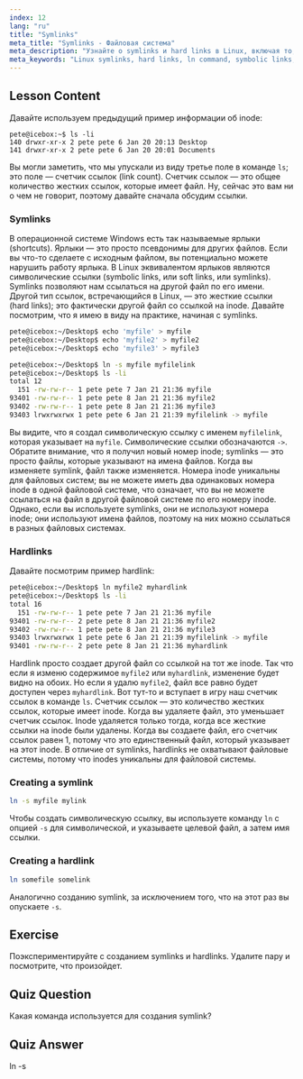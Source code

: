 ```yaml
---
index: 12
lang: "ru"
title: "Symlinks"
meta_title: "Symlinks - Файловая система"
meta_description: "Узнайте о symlinks и hard links в Linux, включая то, как их создавать и управлять ими. Поймите их различия и варианты использования с помощью этого руководства для начинающих."
meta_keywords: "Linux symlinks, hard links, ln command, symbolic links, Linux file system, Linux tutorial, beginner Linux"
---
```


## Lesson Content

Давайте используем предыдущий пример информации об inode:

```plaintext
pete@icebox:~$ ls -li
140 drwxr-xr-x 2 pete pete 6 Jan 20 20:13 Desktop
141 drwxr-xr-x 2 pete pete 6 Jan 20 20:01 Documents
```

Вы могли заметить, что мы упускали из виду третье поле в команде `ls`; это поле — счетчик ссылок (link count). Счетчик ссылок — это общее количество жестких ссылок, которые имеет файл. Ну, сейчас это вам ни о чем не говорит, поэтому давайте сначала обсудим ссылки.

### Symlinks

В операционной системе Windows есть так называемые ярлыки (shortcuts). Ярлыки — это просто псевдонимы для других файлов. Если вы что-то сделаете с исходным файлом, вы потенциально можете нарушить работу ярлыка. В Linux эквивалентом ярлыков являются символические ссылки (symbolic links, или soft links, или symlinks). Symlinks позволяют нам ссылаться на другой файл по его имени. Другой тип ссылок, встречающийся в Linux, — это жесткие ссылки (hard links); это фактически другой файл со ссылкой на inode. Давайте посмотрим, что я имею в виду на практике, начиная с symlinks.

```bash
pete@icebox:~/Desktop$ echo 'myfile' > myfile
pete@icebox:~/Desktop$ echo 'myfile2' > myfile2
pete@icebox:~/Desktop$ echo 'myfile3' > myfile3

pete@icebox:~/Desktop$ ln -s myfile myfilelink
pete@icebox:~/Desktop$ ls -li
total 12
  151 -rw-rw-r-- 1 pete pete 7 Jan 21 21:36 myfile
93401 -rw-rw-r-- 1 pete pete 8 Jan 21 21:36 myfile2
93402 -rw-rw-r-- 1 pete pete 8 Jan 21 21:36 myfile3
93403 lrwxrwxrwx 1 pete pete 6 Jan 21 21:39 myfilelink -> myfile
```

Вы видите, что я создал символическую ссылку с именем `myfilelink`, которая указывает на `myfile`. Символические ссылки обозначаются `->`. Обратите внимание, что я получил новый номер inode; symlinks — это просто файлы, которые указывают на имена файлов. Когда вы изменяете symlink, файл также изменяется. Номера inode уникальны для файловых систем; вы не можете иметь два одинаковых номера inode в одной файловой системе, что означает, что вы не можете ссылаться на файл в другой файловой системе по его номеру inode. Однако, если вы используете symlinks, они не используют номера inode; они используют имена файлов, поэтому на них можно ссылаться в разных файловых системах.

### Hardlinks

Давайте посмотрим пример hardlink:

```bash
pete@icebox:~/Desktop$ ln myfile2 myhardlink
pete@icebox:~/Desktop$ ls -li
total 16
  151 -rw-rw-r-- 1 pete pete 7 Jan 21 21:36 myfile
93401 -rw-rw-r-- 2 pete pete 8 Jan 21 21:36 myfile2
93402 -rw-rw-r-- 1 pete pete 8 Jan 21 21:36 myfile3
93403 lrwxrwxrwx 1 pete pete 6 Jan 21 21:39 myfilelink -> myfile
93401 -rw-rw-r-- 2 pete pete 8 Jan 21 21:36 myhardlink
```

Hardlink просто создает другой файл со ссылкой на тот же inode. Так что если я изменю содержимое `myfile2` или `myhardlink`, изменение будет видно на обоих. Но если я удалю `myfile2`, файл все равно будет доступен через `myhardlink`. Вот тут-то и вступает в игру наш счетчик ссылок в команде `ls`. Счетчик ссылок — это количество жестких ссылок, которые имеет inode. Когда вы удаляете файл, это уменьшает счетчик ссылок. Inode удаляется только тогда, когда все жесткие ссылки на inode были удалены. Когда вы создаете файл, его счетчик ссылок равен 1, потому что это единственный файл, который указывает на этот inode. В отличие от symlinks, hardlinks не охватывают файловые системы, потому что inodes уникальны для файловой системы.

### Creating a symlink

```bash
ln -s myfile mylink
```

Чтобы создать символическую ссылку, вы используете команду `ln` с опцией `-s` для символической, и указываете целевой файл, а затем имя ссылки.

### Creating a hardlink

```bash
ln somefile somelink
```

Аналогично созданию symlink, за исключением того, что на этот раз вы опускаете `-s`.

## Exercise

Поэкспериментируйте с созданием symlinks и hardlinks. Удалите пару и посмотрите, что произойдет.

## Quiz Question

Какая команда используется для создания symlink?

## Quiz Answer

ln -s
